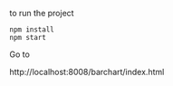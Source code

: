 to run the project 

```
npm install
npm start
```

Go to 

http://localhost:8008/barchart/index.html